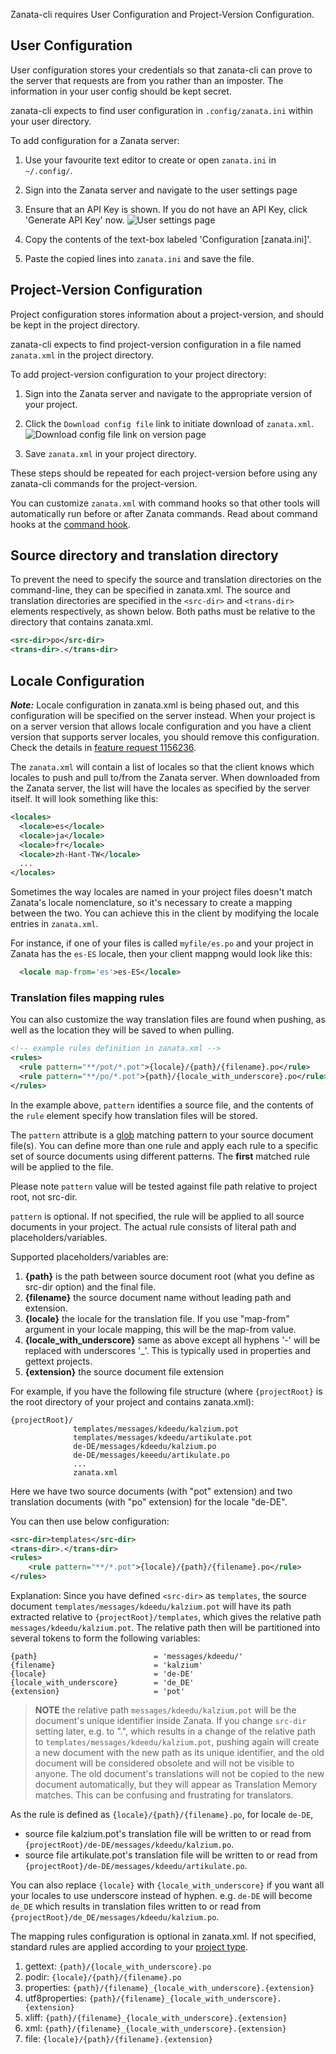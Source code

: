 Zanata-cli requires User Configuration and Project-Version Configuration.

## User Configuration

User configuration stores your credentials so that zanata-cli can prove to the server that requests are from you rather than an imposter. The information in your user config should be kept secret.

zanata-cli expects to find user configuration in `.config/zanata.ini` within your user directory.

To add configuration for a Zanata server:

 1. Use your favourite text editor to create or open `zanata.ini` in `~/.config/`.
 1. Sign into the Zanata server and navigate to the user settings page
 1. Ensure that an API Key is shown. If you do not have an API Key, click 'Generate API Key' now.
![User settings page](/images/302-user-settings.png)

 1. Copy the contents of the text-box labeled 'Configuration [zanata.ini]'.
 1. Paste the copied lines into `zanata.ini` and save the file.


## Project-Version Configuration

Project configuration stores information about a project-version, and should be kept in the project directory.

zanata-cli expects to find project-version configuration in a file named `zanata.xml` in the project directory.

To add project-version configuration to your project directory:

 1. Sign into the Zanata server and navigate to the appropriate version of your project.
 1. Click the `Download config file` link to initiate download of `zanata.xml`.
![Download config file link on version page](/images/350-version-config-file.png)

 1. Save `zanata.xml` in your project directory.


These steps should be repeated for each project-version before using any zanata-cli commands for the project-version.

You can customize `zanata.xml` with command hooks so that other tools will automatically run before or after Zanata commands. Read about command hooks at the [command hook](command-hook.md).

## Source directory and translation directory

To prevent the need to specify the source and translation directories on the command-line, they can be specified in zanata.xml. The source and translation directories are specified in the `<src-dir>` and `<trans-dir>` elements respectively, as shown below. Both paths must be relative to the directory that contains zanata.xml.

```xml
<src-dir>po</src-dir>
<trans-dir>.</trans-dir>
```

## Locale Configuration

***Note:*** Locale configuration in zanata.xml is being phased out, and this configuration will be specified on the server instead. When your project is on a server version that allows locale configuration and you have a client version that supports server locales, you should remove this configuration. Check the details in [feature request 1156236](https://bugzilla.redhat.com/show_bug.cgi?id=1156236).

The `zanata.xml` will contain a list of locales so that the client knows which locales to push and pull to/from the Zanata server. When downloaded from the Zanata server, the list will have the locales as specified by the server itself. It will look something like this:

```xml
<locales>
  <locale>es</locale>
  <locale>ja</locale>
  <locale>fr</locale>
  <locale>zh-Hant-TW</locale>
  ...
</locales>
```

Sometimes the way locales are named in your project files doesn't match Zanata's locale nomenclature, so it's necessary to create a mapping between the two. You can achieve this in the client by modifying the locale entries in `zanata.xml`.

For instance, if one of your files is called `myfile/es.po` and your project in Zanata has the `es-ES` locale, then your client mappng would look like this:

```xml
  <locale map-from='es'>es-ES</locale>
```

### Translation files mapping rules

You can also customize the way translation files are found when pushing, as well as the location they will be saved to when pulling.
```xml
<!-- example rules definition in zanata.xml -->
<rules>
  <rule pattern="**/pot/*.pot">{locale}/{path}/{filename}.po</rule>
  <rule pattern="**/po/*.pot">{path}/{locale_with_underscore}.po</rule>
</rules>
```

In the example above, `pattern` identifies a source file, and the contents of the `rule` element specify how translation files will be stored.

The `pattern` attribute is a [glob](http://en.wikipedia.org/wiki/Glob_(programming)) matching pattern to your source document file(s). You can define more than one rule and apply each rule to a specific set of source documents using different patterns. The **first** matched rule will be applied to the file.

Please note `pattern` value will be tested against file path relative to project root, not src-dir.

`pattern` is optional. If not specified, the rule will be applied to all source documents in your project.
The actual rule consists of literal path and placeholders/variables.

Supported placeholders/variables are:

 1. **{path}** is the path between source document root (what you define as src-dir option) and the final file.
 1. **{filename}** the source document name without leading path and extension.
 1. **{locale}** the locale for the translation file. If you use "map-from" argument in your locale mapping, this will be the map-from value.
 1. **{locale\_with\_underscore}** same as above except all hyphens '-' will be replaced with underscores '_'. This is typically used in properties and gettext projects.
 1. **{extension}** the source document file extension

For example, if you have the following file structure (where `{projectRoot}` is the root directory of your project and contains zanata.xml):

```
{projectRoot}/
              templates/messages/kdeedu/kalzium.pot
              templates/messages/kdeedu/artikulate.pot
              de-DE/messages/kdeedu/kalzium.po
              de-DE/messages/keeedu/artikulate.po
              ...
              zanata.xml
```

Here we have two source documents (with "pot" extension) and two translation documents (with "po" extension) for the locale "de-DE".

You can then use below configuration:
```xml
<src-dir>templates</src-dir>
<trans-dir>.</trans-dir>
<rules>
    <rule pattern="**/*.pot">{locale}/{path}/{filename}.po</rule>
</rules>
```

Explanation: Since you have defined `<src-dir>` as `templates`, the source document `templates/messages/kdeedu/kalzium.pot` will have its path extracted relative to `{projectRoot}/templates`, which gives the relative path `messages/kdeedu/kalzium.pot`. The relative path then will be partitioned into several tokens to form the following variables:

```
{path}                          = 'messages/kdeedu/'
{filename}                      = 'kalzium'
{locale}                        = 'de-DE'
{locale_with_underscore}        = 'de_DE'
{extension}                     = 'pot'
```

> **NOTE** the relative path `messages/kdeedu/kalzium.pot` will be the document's unique identifier inside Zanata.
> If you change `src-dir` setting later, e.g. to ".", which results in a change of the relative path to `templates/messages/kdeedu/kalzium.pot`,
> pushing again will create a new document with the new path as its unique identifier, and the old document will be considered obsolete and will not be visible to anyone.
> The old document's translations will not be copied to the new document automatically, but they will appear as Translation Memory matches. This can be confusing and frustrating for translators.

As the rule is defined as `{locale}/{path}/{filename}.po`, for locale `de-DE`,

- source file kalzium.pot's translation file will be written to or read from `{projectRoot}/de-DE/messages/kdeedu/kalzium.po`.
- source file artikulate.pot's translation file will be written to or read from `{projectRoot}/de-DE/messages/kdeedu/artikulate.po`.

You can also replace `{locale}` with `{locale_with_underscore}` if you want all your locales to use underscore instead of hyphen. e.g. `de-DE` will become `de_DE` which results in translation files written to or read from `{projectRoot}/de_DE/messages/kdeedu/kalzium.po`.

The mapping rules configuration is optional in zanata.xml. If not specified, standard rules are applied according to your [project type](/user-guide/projects/project-types).

 1. gettext: `{path}/{locale_with_underscore}.po`
 1. podir: `{locale}/{path}/{filename}.po`
 1. properties: `{path}/{filename}_{locale_with_underscore}.{extension}`
 1. utf8properties: `{path}/{filename}_{locale_with_underscore}.{extension}`
 1. xliff: `{path}/{filename}_{locale_with_underscore}.{extension}`
 1. xml: `{path}/{filename}_{locale_with_underscore}.{extension}`
 1. file: `{locale}/{path}/{filename}.{extension}`

